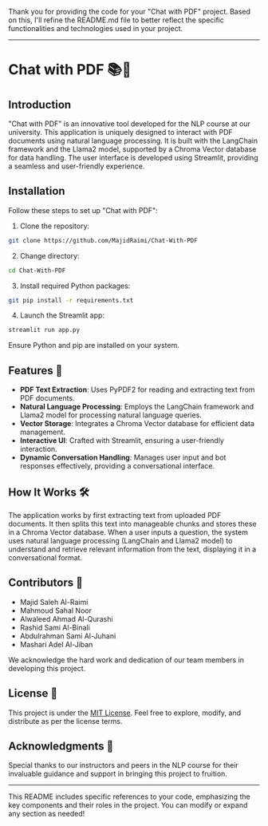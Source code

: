 Thank you for providing the code for your "Chat with PDF" project. Based on this, I'll refine the README.md file to better reflect the specific functionalities and technologies used in your project.

---

# Chat with PDF 📚🤖

## Introduction

"Chat with PDF" is an innovative tool developed for the NLP course at our university. This application is uniquely designed to interact with PDF documents using natural language processing. It is built with the LangChain framework and the Llama2 model, supported by a Chroma Vector database for data handling. The user interface is developed using Streamlit, providing a seamless and user-friendly experience.

## Installation

Follow these steps to set up "Chat with PDF":

1. Clone the repository:  
```bash
git clone https://github.com/MajidRaimi/Chat-With-PDF
```
2. Change directory:
```bash
cd Chat-With-PDF
```
3. Install required Python packages:
```bash
git pip install -r requirements.txt
```
4. Launch the Streamlit app:  
```bash
streamlit run app.py
```

Ensure Python and pip are installed on your system.

## Features 🌟

- **PDF Text Extraction**: Uses PyPDF2 for reading and extracting text from PDF documents.
- **Natural Language Processing**: Employs the LangChain framework and Llama2 model for processing natural language queries.
- **Vector Storage**: Integrates a Chroma Vector database for efficient data management.
- **Interactive UI**: Crafted with Streamlit, ensuring a user-friendly interaction.
- **Dynamic Conversation Handling**: Manages user input and bot responses effectively, providing a conversational interface.

## How It Works 🛠

The application works by first extracting text from uploaded PDF documents. It then splits this text into manageable chunks and stores these in a Chroma Vector database. When a user inputs a question, the system uses natural language processing (LangChain and Llama2 model) to understand and retrieve relevant information from the text, displaying it in a conversational format.

## Contributors 👥

- Majid Saleh Al-Raimi
- Mahmoud Sahal Noor
- Alwaleed Ahmad Al-Qurashi
- Rashid Sami Al-Binali
- Abdulrahman Sami Al-Juhani
- Mashari Adel Al-Jiban

We acknowledge the hard work and dedication of our team members in developing this project.

## License 📜

This project is under the [MIT License](LICENSE.md). Feel free to explore, modify, and distribute as per the license terms.

## Acknowledgments 🙏

Special thanks to our instructors and peers in the NLP course for their invaluable guidance and support in bringing this project to fruition.

---

This README includes specific references to your code, emphasizing the key components and their roles in the project. You can modify or expand any section as needed!